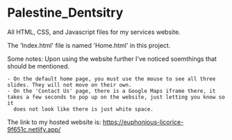 # Palestine_Dentsitry
All HTML, CSS, and Javascript files for my services website. 

The 'Index.html' file is named 'Home.html' in this project. 

Some notes: Upon using the website further I've noticed soemthings that should be mentioned. 

    - On the default home page, you must use the mouse to see all three slides. They will not move on their own. 
    - On the 'Contact Us' page, there is a Google Maps iframe there, it takes a few seconds to pop up on the website, just letting you know so it 
      does not look like there is just white space. 

The link to my hosted website is: https://euphonious-licorice-9f651c.netlify.app/ 

